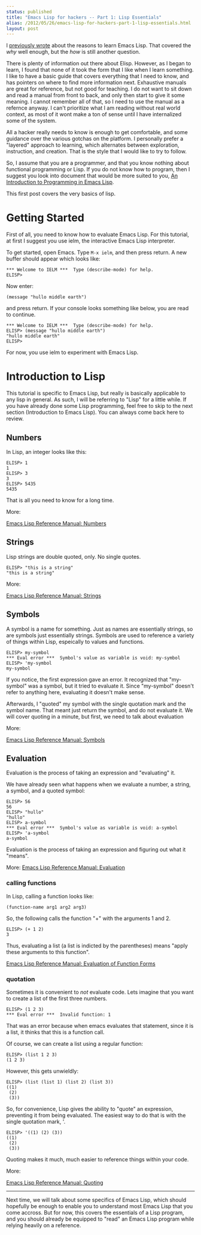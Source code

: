 ```yaml
---
status: published
title: "Emacs Lisp for hackers -- Part 1: Lisp Essentials"
alias: /2012/05/26/emacs-lisp-for-hackers-part-1-lisp-essentials.html
layout: post
---
```


I [previously wrote]() about the reasons to learn Emacs Lisp. That covered
the _why_ well enough, but the _how_ is still another question.

There is plenty of information out there about Elisp. However, as I
began to learn, I found that none of it took the form that I like when
I learn something. I like to have a basic guide that covers everything
that I need to know, and has pointers on where to find more
information next. Exhaustive manuals are great for reference, but not
good for teaching. I do not want to sit
down and read a manual from front to back, and only then start to
give it some meaning. I cannot remember all of that, so I need to use
the manual as a refernce anyway. I can't prioritize what
I am reading without real world context, as most of it wont make a ton
of sense until I have internalized some of the system.

All a hacker really needs to know is enough to get
comfortable, and some guidance over the various gotchas on the
platform. I personally prefer a "layered" approach to
learning, which alternates between exploration, instruction, and
creation. That is the style that I would like to try to follow.  

So, I assume that you are a programmer, and that you know nothing
about functional programming or Lisp. If you do not know how to
program, then I suggest you look into document that would be more
suited to you, [An Introduction to Programming in Emacs
Lisp](http://www.gnu.org/software/emacs/emacs-lisp-intro/).  

This first post covers the very basics of lisp. 

# Getting Started #

First of all, you need to know how to evaluate Emacs Lisp. For this
tutorial, at first I suggest you use ielm, the interactive Emacs Lisp
interpreter. 

To get started, open Emacs. Type `M-x ielm`, and then press
return. A new buffer should appear which looks like: 

    *** Welcome to IELM ***  Type (describe-mode) for help.
    ELISP>

Now enter: 

    (message "hullo middle earth")

and press return. If your console looks something like below, you are
read to continue. 

    *** Welcome to IELM ***  Type (describe-mode) for help.
    ELISP> (message "hullo middle earth")
    "hullo middle earth"
    ELISP> 

For now, you use ielm to experiment with Emacs Lisp. 


# Introduction to Lisp #

This tutorial is specific to Emacs Lisp, but really is basically applicable to
any lisp in general. As such, I will be referring to "Lisp" for a
little while. If you have already done some Lisp programming,
feel free to skip to the next section (Introduction to Emacs
Lisp). You can always come back here to review.

## Numbers ##

In Lisp, an integer looks like this: 

    ELISP> 1
    1
    ELISP> 3
    3
    ELISP> 5435
    5435

That is all you need to know for a long time.

More:

[Emacs Lisp Reference Manual: Numbers](http://www.gnu.org/software/emacs/manual/html_node/elisp/Numbers.html#Numbers)



## Strings ##

Lisp strings are double quoted, only. No single quotes.

    ELISP> "this is a string"
    "this is a string"


More:

[Emacs Lisp Reference Manual: Strings](http://www.gnu.org/software/emacs/manual/html_node/elisp/Strings-and-Characters.html#Strings-and-Characters)


## Symbols ## 

A symbol is a name for something. Just as names are
essentially strings, so are symbols just essentially strings.
Symbols are used to reference a variety of things within Lisp,
espeically to values and functions. 

    ELISP> my-symbol
    *** Eval error ***  Symbol's value as variable is void: my-symbol
    ELISP> 'my-symbol
    my-symbol

If you notice, the first expression gave an error. It recognized that
"my-symbol" was a symbol, but it tried to evaluate it. Since
"my-symbol" doesn't refer to anything here, evaluating it doesn't make
sense. 

Afterwards, I "quoted" my symbol with the single quotation mark and
the symbol name. That meant just return the symbol, and do not
evaluate it. We will cover quoting in a minute, but first, we need to
talk about evaluation

More:

[Emacs Lisp Reference Manual: Symbols](http://www.gnu.org/software/emacs/manual/html_node/elisp/Symbols.html#Symbols)


## Evaluation ##

Evaluation is the process of taking an expression and "evaluating"
it. 

We have already seen what happens when we evaluate a number, 
a string, a symbol, and a quoted symbol: 

    ELISP> 56
    56
    ELISP> "hullo"
    "hullo"
    ELISP> a-symbol
    *** Eval error ***  Symbol's value as variable is void: a-symbol
    ELISP> 'a-symbol
    a-symbol

Evaluation is the process of taking an expression and figuring out
what it "means".

More: 
[Emacs Lisp Reference Manual: Evaluation](http://www.gnu.org/software/emacs/manual/html_node/elisp/Evaluation.html#Evaluation)


### calling functions ###

In Lisp, calling a function looks like: 

    (function-name arg1 arg2 arg3)

So, the following calls the function "+" with the arguments 1 and 2. 

    ELISP> (+ 1 2)
    3

Thus, evaluating a list (a list is indicted by the parentheses) means
"apply these arguments to this function". 

[Emacs Lisp Reference Manual: Evaluation of Function Forms](http://www.gnu.org/software/emacs/manual/html_node/elisp/Function-Forms.html#Function-Forms)

### quotation ###

Sometimes it is convenient to _not_ evaluate code. Lets imagine that you
want to create a list of the first three numbers.

    ELISP> (1 2 3)
    *** Eval error ***  Invalid function: 1

That was an error because when emacs evaluates that statement, since
it is a list, it thinks that this is a function call. 

Of course, we can create a list using a regular function: 

    ELISP> (list 1 2 3)
    (1 2 3)

However, this gets unwieldly: 

    ELISP> (list (list 1) (list 2) (list 3))
    ((1)
     (2)
     (3))

So, for convenience, Lisp gives the ability to "quote" an expression,
preventing it from being evaluated. The easiest way to do that is with
the single quotation mark, '.

    ELISP> '((1) (2) (3))
    ((1)
     (2)
     (3))

Quoting makes it much, much easier to reference things within your code. 

More: 

[Emacs Lisp Reference Manual: Quoting](http://www.gnu.org/software/emacs/manual/html_node/elisp/Quoting.html#Quoting)

---

Next time, we will talk about some specifics of Emacs Lisp, which
should hopefully be enough to enable you to understand most Emacs Lisp
that you come accross. But for now, this covers the essentials of a
Lisp program, and you should already be equipped to "read" an Emacs Lisp
program while relying heavily on a reference. 


